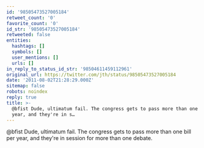 ```yaml
---
id: '98505473527005184'
retweet_count: '0'
favorite_count: '0'
id_str: '98505473527005184'
retweeted: false
entities:
  hashtags: []
  symbols: []
  user_mentions: []
  urls: []
in_reply_to_status_id_str: '98504611459112961'
original_url: https://twitter.com/jth/status/98505473527005184
date: '2011-08-02T21:28:29.000Z'
sitemap: false
robots: noindex
reply: true
title: >-
  @bfist Dude, ultimatum fail. The congress gets to pass more than one bill per
  year, and they're in s…
---
```


@bfist Dude, ultimatum fail. The congress gets to pass more than one bill per year, and they're in session for more than one debate.